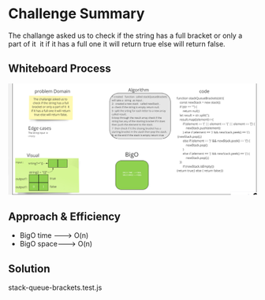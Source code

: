 # Challenge Summary
The challange asked us to  check if the string has a full bracket or only a part of it  it if it has a full one it will return true else will return false.
## Whiteboard Process
![](./chal13img.png)

## Approach & Efficiency
* BigO time ---> O(n)
* BigO space---> O(n)

## Solution
stack-queue-brackets.test.js